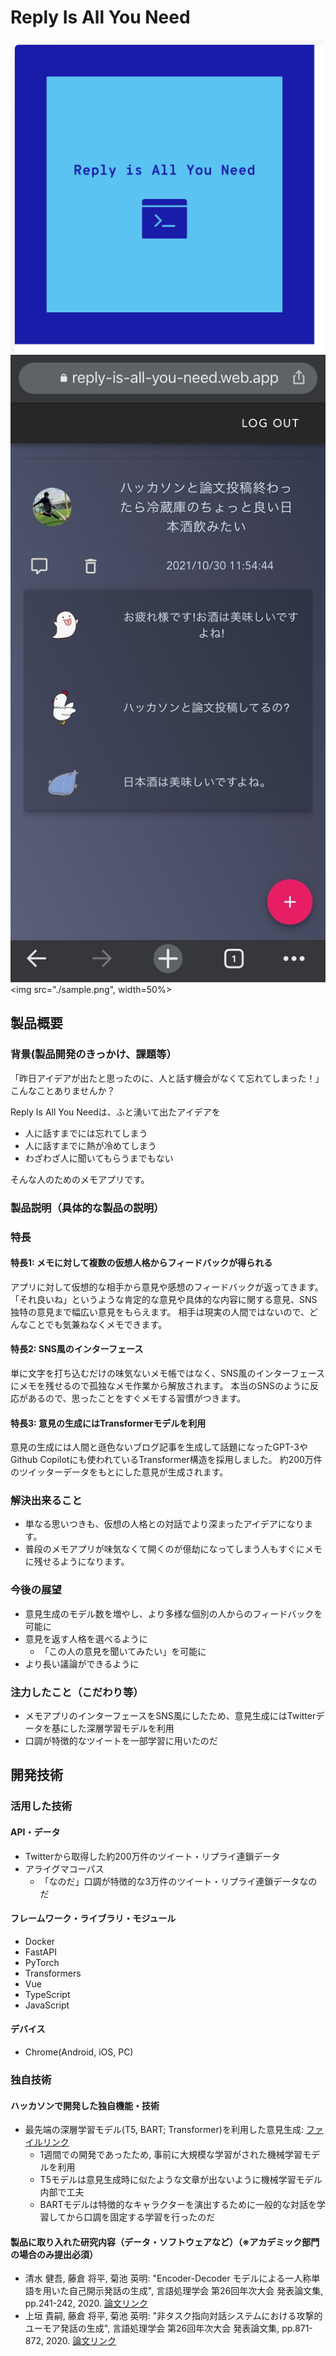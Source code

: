# Reply Is All You Need

![](./logo.png)![IMAGE ALT TEXT HERE](./sample.png)
<img src="./sample.png", width=50%>

## 製品概要
### 背景(製品開発のきっかけ、課題等）　
「昨日アイデアが出たと思ったのに、人と話す機会がなくて忘れてしまった！」<br>
こんなことありませんか？


Reply Is All You Needは、ふと湧いて出たアイデアを

- 人に話すまでには忘れてしまう
- 人に話すまでに熱が冷めてしまう
- わざわざ人に聞いてもらうまでもない

そんな人のためのメモアプリです。

### 製品説明（具体的な製品の説明）
### 特長
#### **特長1: メモに対して複数の仮想人格からフィードバックが得られる**
アプリに対して仮想的な相手から意見や感想のフィードバックが返ってきます。
「それ良いね」というような肯定的な意見や具体的な内容に関する意見、SNS独特の意見まで幅広い意見をもらえます。
相手は現実の人間ではないので、どんなことでも気兼ねなくメモできます。

#### **特長2: SNS風のインターフェース**
単に文字を打ち込むだけの味気ないメモ帳ではなく、SNS風のインターフェースにメモを残せるので孤独なメモ作業から解放されます。
本当のSNSのように反応があるので、思ったことをすぐメモする習慣がつきます。

#### **特長3: 意見の生成にはTransformerモデルを利用**
意見の生成には人間と遜色ないブログ記事を生成して話題になったGPT-3やGithub Copilotにも使われているTransformer構造を採用しました。
約200万件のツイッターデータをもとにした意見が生成されます。


### 解決出来ること
- 単なる思いつきも、仮想の人格との対話でより深まったアイデアになります。
- 普段のメモアプリが味気なくて開くのが億劫になってしまう人もすぐにメモに残せるようになります。

### 今後の展望
* 意見生成のモデル数を増やし、より多様な個別の人からのフィードバックを可能に
* 意見を返す人格を選べるように
  * 「この人の意見を聞いてみたい」を可能に
* より長い議論ができるように

### 注力したこと（こだわり等）
* メモアプリのインターフェースをSNS風にしたため、意見生成にはTwitterデータを基にした深層学習モデルを利用
* 口調が特徴的なツイートを一部学習に用いたのだ

## 開発技術
### 活用した技術
#### API・データ
* Twitterから取得した約200万件のツイート・リプライ連鎖データ
* アライグマコーパス
  * 「なのだ」口調が特徴的な3万件のツイート・リプライ連鎖データなのだ

#### フレームワーク・ライブラリ・モジュール
* Docker
* FastAPI
* PyTorch
* Transformers
* Vue
* TypeScript
* JavaScript

#### デバイス
* Chrome(Android, iOS, PC)

### 独自技術
#### ハッカソンで開発した独自機能・技術
* 最先端の深層学習モデル(T5, BART; Transformer)を利用した意見生成: [ファイルリンク](https://github.com/jphacks/C_2108_1/)
  * 1週間での開発であったため, 事前に大規模な学習がされた機械学習モデルを利用
  * T5モデルは意見生成時に似たような文章が出ないように機械学習モデル内部で工夫
  * BARTモデルは特徴的なキャラクターを演出するために一般的な対話を学習してから口調を固定する学習を行ったのだ

#### 製品に取り入れた研究内容（データ・ソフトウェアなど）（※アカデミック部門の場合のみ提出必須）
* 清水 健吾, 藤倉 将平, 菊池 英明: "Encoder-Decoder モデルによる一人称単語を用いた自己開示発話の生成", 言語処理学会 第26回年次大会 発表論文集, pp.241-242, 2020. [論文リンク](https://www.anlp.jp/proceedings/annual_meeting/2020/pdf_dir/P2-25.pdf)
* 上垣 貴嗣, 藤倉 将平, 菊池 英明: "非タスク指向対話システムにおける攻撃的ユーモア発話の生成", 言語処理学会 第26回年次大会 発表論文集, pp.871-872, 2020. [論文リンク](https://www.anlp.jp/proceedings/annual_meeting/2020/pdf_dir/P4-22.pdf)

